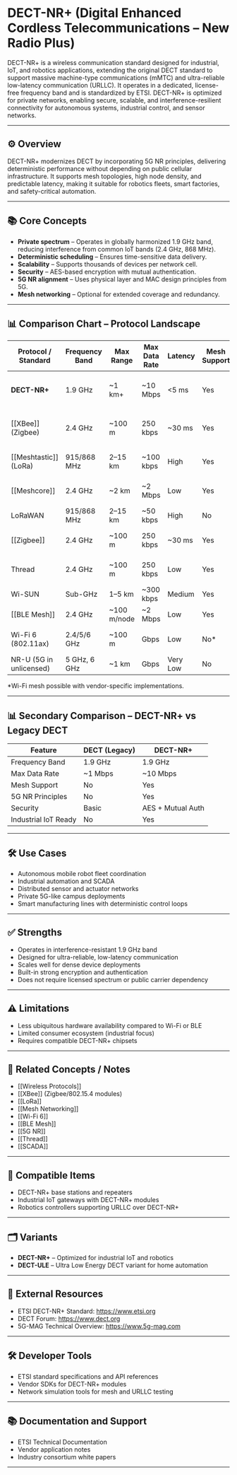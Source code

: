 # DECT-NR+ (Digital Enhanced Cordless Telecommunications – New Radio Plus)

DECT-NR+ is a wireless communication standard designed for industrial, IoT, and robotics applications, extending the original DECT standard to support massive machine-type communications (mMTC) and ultra-reliable low-latency communication (URLLC). It operates in a dedicated, license-free frequency band and is standardized by ETSI. DECT-NR+ is optimized for private networks, enabling secure, scalable, and interference-resilient connectivity for autonomous systems, industrial control, and sensor networks.

---

## ⚙️ Overview

DECT-NR+ modernizes DECT by incorporating 5G NR principles, delivering deterministic performance without depending on public cellular infrastructure. It supports mesh topologies, high node density, and predictable latency, making it suitable for robotics fleets, smart factories, and safety-critical automation.

---

## 📚 Core Concepts

- **Private spectrum** – Operates in globally harmonized 1.9 GHz band, reducing interference from common IoT bands (2.4 GHz, 868 MHz).
- **Deterministic scheduling** – Ensures time-sensitive data delivery.
- **Scalability** – Supports thousands of devices per network cell.
- **Security** – AES-based encryption with mutual authentication.
- **5G NR alignment** – Uses physical layer and MAC design principles from 5G.
- **Mesh networking** – Optional for extended coverage and redundancy.

---

## 📊 Comparison Chart – Protocol Landscape

| Protocol / Standard         | Frequency Band       | Max Range       | Max Data Rate | Latency     | Mesh Support | Security Level | Typical Use Case |
|-----------------------------|----------------------|-----------------|---------------|-------------|--------------|----------------|------------------|
| **DECT-NR+**                | 1.9 GHz              | ~1 km+          | ~10 Mbps      | <5 ms       | Yes          | High           | Industrial IoT, robotics fleets |
| [[XBee]] (Zigbee)           | 2.4 GHz              | ~100 m          | 250 kbps      | ~30 ms      | Yes          | Medium         | Sensor networks, home automation |
| [[Meshtastic]] (LoRa)       | 915/868 MHz          | 2–15 km         | ~100 kbps     | High        | Yes          | Medium         | Long-range text, GPS mesh |
| [[Meshcore]]                | 2.4 GHz              | ~2 km           | ~2 Mbps       | Low         | Yes          | Medium-High    | Tactical mesh networks |
| LoRaWAN                     | 915/868 MHz          | 2–15 km         | ~50 kbps      | High        | No           | Medium         | Remote sensing |
| [[Zigbee]]                  | 2.4 GHz              | ~100 m          | 250 kbps      | ~30 ms      | Yes          | Medium         | Home & building automation |
| Thread                      | 2.4 GHz              | ~100 m          | 250 kbps      | Low         | Yes          | Medium         | Smart home mesh |
| Wi-SUN                      | Sub-GHz              | 1–5 km          | ~300 kbps     | Medium      | Yes          | High           | Utility networks |
| [[BLE Mesh]]                | 2.4 GHz              | ~100 m/node     | ~2 Mbps       | Low         | Yes          | High           | Wearables, lighting |
| Wi-Fi 6 (802.11ax)          | 2.4/5/6 GHz          | ~100 m          | Gbps          | Low         | No*          | High           | High-bandwidth robotics |
| NR-U (5G in unlicensed)     | 5 GHz, 6 GHz         | ~1 km           | Gbps          | Very Low    | No           | High           | Private 5G |

\*Wi-Fi mesh possible with vendor-specific implementations.

---

## 📊 Secondary Comparison – DECT-NR+ vs Legacy DECT

| Feature                     | DECT (Legacy)        | DECT-NR+        |
|-----------------------------|----------------------|-----------------|
| Frequency Band              | 1.9 GHz              | 1.9 GHz         |
| Max Data Rate               | ~1 Mbps              | ~10 Mbps        |
| Mesh Support                | No                   | Yes             |
| 5G NR Principles            | No                   | Yes             |
| Security                    | Basic                | AES + Mutual Auth |
| Industrial IoT Ready        | No                   | Yes             |

---

## 🛠 Use Cases

- Autonomous mobile robot fleet coordination
- Industrial automation and SCADA
- Distributed sensor and actuator networks
- Private 5G-like campus deployments
- Smart manufacturing lines with deterministic control loops

---

## ✅ Strengths

- Operates in interference-resistant 1.9 GHz band
- Designed for ultra-reliable, low-latency communication
- Scales well for dense device deployments
- Built-in strong encryption and authentication
- Does not require licensed spectrum or public carrier dependency

---

## ⚠️ Limitations

- Less ubiquitous hardware availability compared to Wi-Fi or BLE
- Limited consumer ecosystem (industrial focus)
- Requires compatible DECT-NR+ chipsets

---

## 🔗 Related Concepts / Notes

- [[Wireless Protocols]]
- [[XBee]] (Zigbee/802.15.4 modules)
- [[LoRa]]
- [[Mesh Networking]]
- [[Wi-Fi 6]]
- [[BLE Mesh]]
- [[5G NR]]
- [[Thread]]
- [[SCADA]]

---

## 🧩 Compatible Items

- DECT-NR+ base stations and repeaters
- Industrial IoT gateways with DECT-NR+ modules
- Robotics controllers supporting URLLC over DECT-NR+

---

## 🗂 Variants

- **DECT-NR+** – Optimized for industrial IoT and robotics
- **DECT-ULE** – Ultra Low Energy DECT variant for home automation

---

## 📄 External Resources

- ETSI DECT-NR+ Standard: https://www.etsi.org
- DECT Forum: https://www.dect.org
- 5G-MAG Technical Overview: https://www.5g-mag.com

---

## 🛠 Developer Tools

- ETSI standard specifications and API references
- Vendor SDKs for DECT-NR+ modules
- Network simulation tools for mesh and URLLC testing

---

## 📚 Documentation and Support

- ETSI Technical Documentation
- Vendor application notes
- Industry consortium white papers

---
